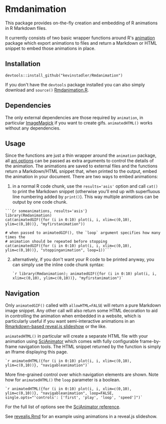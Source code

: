 # Rmdanimation

This package provides on-the-fly creation and embedding of R animations in R Markdown files.

It currently consists of two basic wrapper functions around R's [animation](http://cran.r-project.org/web/packages/animation/index.html) package which export animations to files and return a Markdown or HTML snippet to embed those animations in place.

## Installation

    devtools::install_github("kevinstadler/Rmdanimation")

If you don't have the `devtools` package installed you can also simply download and `source()` [Rmdanimation.R](R/Rmdanimation.R).

## Dependencies

The only external dependencies are those required by `animation`, in particular [ImageMagick](http://www.imagemagick.org/script/binary-releases.php) if you want to create gifs. `animatedHTML()` works without any dependencies.

## Usage

Since the functions are just a thin wrapper around the `animation` package, all [ani.options](http://cran.r-project.org/web/packages/animation/animation.pdf#ani.options) can be passed as extra arguments to control the details of the animation. The animations are saved to external files and the functions return a Markdown/HTML snippet that, when printed to the output, embed the animation in your document. There are two ways to embed animations:

1. in a normal R code chunk, use the `results='asis'` option and call `cat()` to print the Markdown snippet (otherwise you'll end up with superfluous line numbering added by `print()`). This way multiple animations can be output by one code chunk.

````
```{r someanimations, results='asis'}
library(Rmdanimation)
cat(animatedGIF({for (i in 0:10) plot(i, i, xlim=c(0,10), ylim=c(0,10))}, "myfirstanimation"))

# when passed to animatedGIF(), the `loop` argument specifies how many times the
# animation should be repeated before stopping
cat(animatedGIF({for (i in 0:10) plot(i, i, xlim=c(0,10), ylim=c(0,10))}, "stoppinganimation", loop=1))```
````

2. alternatively, if you don't want your R code to be printed anyway, you can simply use the inline code chunk syntax:

    `` `r library(Rmdanimation); animatedGIF({for (i in 0:10) plot(i, i, xlim=c(0,10), ylim=c(0,10))}, "myfirstanimation")` ``

## Navigation

Only `animatedGIF()` called with `allowHTML=FALSE` will return a pure Markdown image snippet. Any other call will also return some HTML decoration to aid in controlling the animation when embedded in a website, which is particularly useful if you want semi-interactive animations in an [Rmarkdown-based reveal.js slideshow](https://github.com/jjallaire/revealjs) or the like.

`animatedHTML()` in particular will create a separate HTML file with your animation using [SciAnimator](https://github.com/brentertz/scianimator) which comes with fully configurable frame-by-frame navigation tools. The HTML snippet returned by the function is simply an Iframe displaying this page.

```
`r animatedHTML({for (i in 0:10) plot(i, i, xlim=c(0,10), ylim=c(0,10))}, "navigableanimation")`
```

More fine-grained control over which navigation elements are shown. Note how for `animatedHTML()` the `loop` parameter is a boolean.

```
`r animatedHTML({for (i in 0:10) plot(i, i, xlim=c(0,10), ylim=c(0,10))}, "navigableanimation", loop=FALSE, single.opts="'controls': ['first', 'play', 'loop', 'speed']")`
```

For the full list of options see the [SciAnimator reference](https://github.com/brentertz/scianimator#settingsoptions).

See [revealjs.Rmd](examples/revealjs.Rmd) for an example using animations in a reveal.js slideshow.

